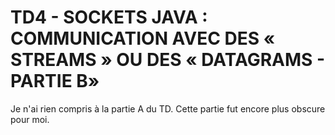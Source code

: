# TD4 - SOCKETS JAVA : COMMUNICATION AVEC DES « STREAMS » OU DES « DATAGRAMS - PARTIE B»

Je n'ai rien compris à la partie A du TD. Cette partie fut encore plus obscure pour moi.
